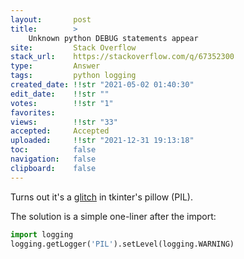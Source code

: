 ```yaml
---
layout:       post
title:        >
    Unknown python DEBUG statements appear
site:         Stack Overflow
stack_url:    https://stackoverflow.com/q/67352300
type:         Answer
tags:         python logging
created_date: !!str "2021-05-02 01:40:30"
edit_date:    !!str ""
votes:        !!str "1"
favorites:    
views:        !!str "33"
accepted:     Accepted
uploaded:     !!str "2021-12-31 19:13:18"
toc:          false
navigation:   false
clipboard:    false
---
```


Turns out it's a [glitch](https://github.com/camptocamp/pytest-odoo/issues/15) in tkinter's pillow (PIL).

The solution is a simple one-liner after the import:

``` python
import logging
logging.getLogger('PIL').setLevel(logging.WARNING)
```
